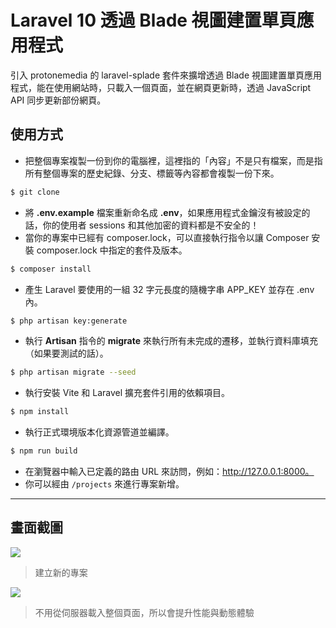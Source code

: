 # Laravel 10 透過 Blade 視圖建置單頁應用程式

引入 protonemedia 的 laravel-splade 套件來擴增透過 Blade 視圖建置單頁應用程式，能在使用網站時，只載入一個頁面，並在網頁更新時，透過 JavaScript API 同步更新部份網頁。

## 使用方式
- 把整個專案複製一份到你的電腦裡，這裡指的「內容」不是只有檔案，而是指所有整個專案的歷史紀錄、分支、標籤等內容都會複製一份下來。
```sh
$ git clone
```
- 將 __.env.example__ 檔案重新命名成 __.env__，如果應用程式金鑰沒有被設定的話，你的使用者 sessions 和其他加密的資料都是不安全的！
- 當你的專案中已經有 composer.lock，可以直接執行指令以讓 Composer 安裝 composer.lock 中指定的套件及版本。
```sh
$ composer install
```
- 產生 Laravel 要使用的一組 32 字元長度的隨機字串 APP_KEY 並存在 .env 內。
```sh
$ php artisan key:generate
```
- 執行 __Artisan__ 指令的 __migrate__ 來執行所有未完成的遷移，並執行資料庫填充（如果要測試的話）。
```sh
$ php artisan migrate --seed
```
- 執行安裝 Vite 和 Laravel 擴充套件引用的依賴項目。
```sh
$ npm install
```
- 執行正式環境版本化資源管道並編譯。
```sh
$ npm run build
```
- 在瀏覽器中輸入已定義的路由 URL 來訪問，例如：http://127.0.0.1:8000。
- 你可以經由 `/projects` 來進行專案新增。

----

## 畫面截圖
![](https://i.imgur.com/uFb38L7.png)
> 建立新的專案

![](https://i.imgur.com/KhvVYG5.png)
> 不用從伺服器載入整個頁面，所以會提升性能與動態體驗
